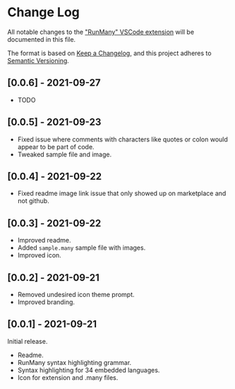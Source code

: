 # Change Log

All notable changes to the
["RunMany" VSCode extension](https://marketplace.visualstudio.com/items?itemName=discretegames.runmany)
will be documented in this file.

The format is based on [Keep a Changelog](https://keepachangelog.com/en/1.0.0/),
and this project adheres to [Semantic Versioning](https://semver.org/spec/v2.0.0.html).

## [0.0.6] - 2021-09-27

- TODO

## [0.0.5] - 2021-09-23

- Fixed issue where comments with characters like quotes or colon would appear to be part of code.
- Tweaked sample file and image.

## [0.0.4] - 2021-09-22

- Fixed readme image link issue that only showed up on marketplace and not github.

## [0.0.3] - 2021-09-22

- Improved readme.
- Added `sample.many` sample file with images.
- Improved icon.

## [0.0.2] - 2021-09-21

- Removed undesired icon theme prompt.
- Improved branding.

## [0.0.1] - 2021-09-21

Initial release.

- Readme.
- RunMany syntax highlighting grammar.
- Syntax highlighting for 34 embedded languages.
- Icon for extension and .many files.
